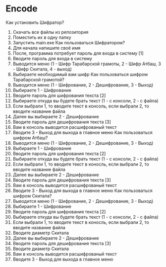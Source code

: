 # Encode
Как установить Шифратор?
1. Скачать все файлы из репозитория
2. Поместить их в одну папку
3. Запустить main.exe
Как пользоваться Шифратором?
1. Для начала напишите своё имя
2. После, программа потребует пароль для входа в систему [1]
3. Вводите пароль для входа в систему
4. Выводится меню (1 - Шифр Тарабарской грамоты, 2 - Шифр Атбаш, 3 - Шифр Скитала, 4 - выход)
5. Выбираете необходимый вам шифр
Как пользоваться шифром Тарабарской грамотой?
1. Выводится меню (1 - Шифрование, 2 - Дешифрование, 3 - Выход)
2. Выбираете 1 - Шифрование
3. Вводите пароль для шифрования текста [2]
4. Выбираете откуда вы будете брать текст (1 - с консоли, 2 - с файла)
5. Если выбрали 1, то вводите текст в консоль, если выбрали 2, то вводите название файла
6. Далее вы выбираете 2 - Дешифрование
7. Вводите пароль для дешифрования текста [3]
8. Вам в консоль выводится расшифрованый текст
9. Вводите 3 - Выход для выхода в главное меню
Как пользоваться шифром Атбаш?
1. Выводится меню (1 - Шифрование, 2 - Дешифрование, 3 - Выход)
2. Выбираете 1 - Шифрование
3. Вводите пароль для шифрования текста [2]
4. Выбираете откуда вы будете брать текст (1 - с консоли, 2 - с файла)
5. Если выбрали 1, то вводите текст в коносль, если выбрали 2, то вводите название файла
6. Далее вы выбираете 2 - Дешифрование
7. Вводите пароль для дешифрования текста [3]
8. Вам в консоль выводится расшифрованый текст
9. Вводите 3 - Выход для выхода в главное меню
Как пользоваться шифром Скитала?
1. Выводится меню (1 - Шифрование, 2 - Дешифрование, 3 - Выход)
2. Выбираете 1 - Шифрование
3. Вводите пароль для шифрования текста [2]
4. Выбираете откуда вы будете брать текст (1 - с консоли, 2 - с файла)
5. Если выбрали 1, то вводите текст в коносль, если выбрали 2, то вводите название файла
6. Вводите диаметр Скитала
7. Далее вы выбираете 2 - Дешифрование
8. Вводите пароль для дешифрования текста [3]
9. Вводите диаметр Скитала
10. Вам в консоль выводится расшифрованый текст
11. Вводите 3 - Выход для выхода в главное меню
